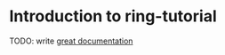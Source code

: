 # Introduction to ring-tutorial

TODO: write [great documentation](http://jacobian.org/writing/great-documentation/what-to-write/)
